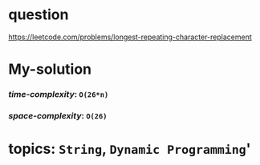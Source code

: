 # question
https://leetcode.com/problems/longest-repeating-character-replacement

# **My-solution**

### _time-complexity_: `O(26*n)`
### _space-complexity_: `O(26)`


# topics: `String`, `Dynamic Programming`'